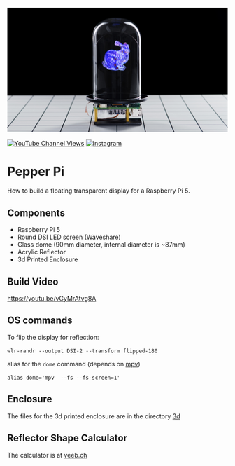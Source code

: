 ![Action Shot](/images/Pepper_thumb_1.jpg)

[![YouTube Channel Views](https://img.shields.io/youtube/channel/views/UCz5BOU9J9pB_O0B8-rDjCWQ?style=flat&logo=youtube&logoColor=red&labelColor=white&color=ffed53)](https://www.youtube.com/channel/UCz5BOU9J9pB_O0B8-rDjCWQ) [![Instagram](https://img.shields.io/github/stars/veebch?style=flat&logo=github&logoColor=black&labelColor=white&color=ffed53)](https://www.instagram.com/v_e_e_b/)

# Pepper Pi

How to build a floating transparent display for a Raspberry Pi 5.

## Components
- Raspberry Pi 5
- Round DSI LED screen (Waveshare)
- Glass dome (90mm diameter, internal diameter is ~87mm)
- Acrylic Reflector
- 3d Printed Enclosure

## Build Video

https://youtu.be/vGyMrAtvg8A

## OS commands
To flip the display for reflection:
```
wlr-randr --output DSI-2 --transform flipped-180
```
alias for the ```dome``` command (depends on [mpv](https://github.com/mpv-player/mpv))

```
alias dome='mpv  --fs --fs-screen=1'
```
## Enclosure 

The files for the 3d printed enclosure are in the directory [3d](./3d)

## Reflector Shape Calculator

The calculator is at [veeb.ch](https://www.veeb.ch/projects/the-valley-beneath-the-pepper-dome)






